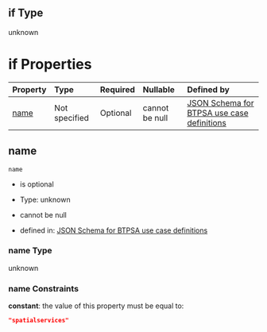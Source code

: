 ## if Type

unknown

# if Properties

| Property      | Type          | Required | Nullable       | Defined by                                                                                                                                                                                                          |
| :------------ | :------------ | :------- | :------------- | :------------------------------------------------------------------------------------------------------------------------------------------------------------------------------------------------------------------ |
| [name](#name) | Not specified | Optional | cannot be null | [JSON Schema for BTPSA use case definitions](btpsa-usecase-properties-services-items-allof-1-then-allof-114-if-properties-name.md "undefined#/properties/services/items/allOf/1/then/allOf/114/if/properties/name") |

## name



`name`

*   is optional

*   Type: unknown

*   cannot be null

*   defined in: [JSON Schema for BTPSA use case definitions](btpsa-usecase-properties-services-items-allof-1-then-allof-114-if-properties-name.md "undefined#/properties/services/items/allOf/1/then/allOf/114/if/properties/name")

### name Type

unknown

### name Constraints

**constant**: the value of this property must be equal to:

```json
"spatialservices"
```
